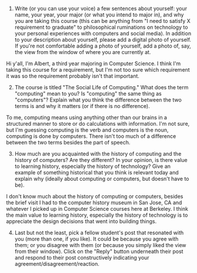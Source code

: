 1. Write (or you can use your voice) a few sentences about yourself: your name, your year, your major (or what you intend to major in), and why you are taking this course (this can be anything from "I need to satisfy X requirement to graduate" to philosophical ruminations on technology to your personal experiences with computers and social media). In addition to your description about yourself, please add a digital photo of yourself. If you're not comfortable adding a photo of yourself, add a photo of, say, the view from the window of where you are currently at. 

Hi y'all, I'm Albert, a third year majoring in Computer Science. I think I'm taking this course for a requirement, but I'm not too sure which requirement it was so the requirement probably isn't that important. 

2. The course is titled "The Social Life of Computing." What does the term "computing" mean to you? Is "computing" the same thing as "computers"? Explain what you think the difference between the two terms is and why it matters (or if there is no difference). 

To me, computing means using anything other than our brains in a structured manner to store or do calculations with information. I'm not sure, but I'm guessing computing is the verb and computers is the noun, computing is done by computers. There isn't too much of a difference between the two terms besides the part of speech.

3. How much are you acquainted with the history of computing and the history of computers? Are they different? In your opinion, is there value to learning history, especially the history of technology?  Give an example of something historical that you think is relevant today and explain why (ideally about computing or computers, but doesn't have to be). 

I don't know much about the history of computing or computers, besides the brief visit I had to the computer history museum in San Jose, CA and whatever I picked up in Computer Science courses here at Berkeley. I think the main value to learning history, especially the history of technology is to appreciate the design decisions that went into building things.

4. Last but not the least, pick a fellow student's post that resonated with you (more than one, if you like). It could be because you agree with them; or you disagree with them (or because you simply liked the view from their window). Click on the "Reply" button underneath their post and respond to their post constructively indicating your agreement/disagreement/reaction. 